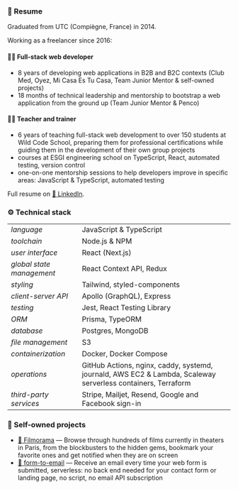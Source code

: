### 📝 Resume

Graduated from UTC (Compiègne, France) in 2014.

Working as a freelancer since 2016:

#### 🧑‍💻 Full-stack web developer

- 8 years of developing web applications in B2B and B2C contexts (Club Med, Oyez, Mi Casa Es Tu Casa, Team Junior Mentor & self-owned projects)
- 18 months of technical leadership and mentorship to bootstrap a web application from the ground up (Team Junior Mentor & Penco)

#### 👨‍🏫 Teacher and trainer

- 6 years of teaching full-stack web development to over 150 students at Wild Code School, preparing them for professional certifications while guiding them in the development of their own group projects
- courses at ESGI engineering school on TypeScript, React, automated testing, version control
- one-on-one mentorship sessions to help developers improve in specific areas: JavaScript & TypeScript, automated testing

Full resume on [🔗 LinkedIn](https://www.linkedin.com/in/arnaudrenaud/).

### ⚙️ Technical stack

|                           |                                                                                                                  |
|---------------------------|------------------------------------------------------------------------------------------------------------------|
| _language_                | JavaScript & TypeScript                                                                                          |
| _toolchain_               | Node.js & NPM                                                                                                    |
| _user interface_          | React (Next.js)                                                                                                  |
| _global state management_ | React Context API, Redux                                                                                         |
| _styling_                 | Tailwind, styled-components                                                                                      |
| _client-server API_       | Apollo (GraphQL), Express                                                                                        |
| _testing_                 | Jest, React Testing Library                                                                                      |
| _ORM_                     | Prisma, TypeORM                                                                                                  |
| _database_                | Postgres, MongoDB                                                                                                |
| _file management_         | S3                                                                                                               |
| _containerization_        | Docker, Docker Compose                                                                                           |
| _operations_              | GitHub Actions, nginx, caddy, systemd, journald, AWS EC2 & Lambda, Scaleway serverless containers, Terraform     |
| _third-party services_    | Stripe, Mailjet, Resend, Google and Facebook sign-in                                                             |

### 🌱 Self-owned projects

- [🔗 Filmorama](https://www.filmorama.app) — Browse through hundreds of films currently in theaters in Paris, from the blockbusters to the hidden gems, bookmark your favorite ones and get notified when they are on screen
- [🔗 form-to-email](https://www.form-to-email.com) — Receive an email every time your web form is submitted, serverless: no back end needed for your contact form or landing page, no script, no email API subscription
